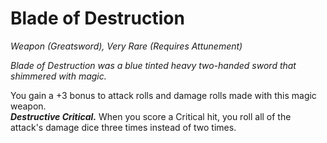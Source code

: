 # Blade of Destruction
*Weapon (Greatsword), Very Rare (Requires Attunement)*

*Blade of Destruction was a blue tinted heavy two-handed sword that shimmered with magic.*

You gain a +3 bonus to attack rolls and damage rolls made with this magic weapon.  
***Destructive Critical.*** When you score a Critical hit, you roll all of the attack's damage dice three times instead of two times.  
